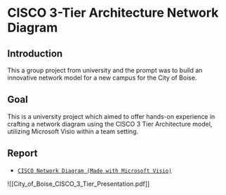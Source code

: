 # CISCO 3-Tier Architecture Network Diagram

## Introduction

This a group project from university and the prompt was to build an innovative network model for a new campus for the City of Boise.

## Goal

This is a university project which aimed to offer hands-on experience in crafting a network diagram using the CISCO 3 Tier Architecture model, utilizing Microsoft Visio within a team setting.

## Report

- [`CISCO Network Diagram (Made with Microsoft Visio)`](https://github.com/sammig6i/city_of_boise_cisco_3tier_network/blob/main/cisco_3_layer_network_model.pdf)

![[City_of_Boise_CISCO_3_Tier_Presentation.pdf]]

<object 
src="./City_of_Boise_CISCO_3_Tier_Presentation.pdf" 
width=auto 
height=auto
type="application/pdf">
</object>
